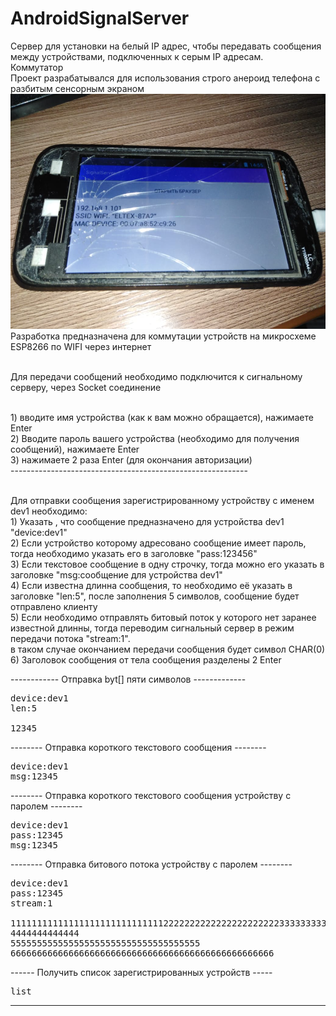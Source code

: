 # AndroidSignalServer
Сервер для установки на белый IP адрес, чтобы передавать сообщения между  устройствами,  подключенных к серым IP адресам.
<br/>Коммутатор 
<br/>Проект разрабатывался для использования  строго анероид телефона с разбитым сенсорным экраном
 <img src="https://raw.githubusercontent.com/MyasnikovIA/AndroidSignalServer/main/img/tel.png?raw=true"/>
<br/>Разработка предназначена для коммутации  устройств на микросхеме ESP8266 по WIFI через интернет

<br/>Для передачи сообщений необходимо подключится к  сигнальному серверу, через Socket соединение

<br/>1) вводите имя устройства (как к вам можно обращается), нажимаете Enter
<br/>2) Вводите пароль вашего устройства (необходимо для получения сообщений), нажимаете Enter
<br/>3) нажимаете 2 раза Enter (для окончания авторизации)
<br/>-----------------------------------------------------------

<br/> Для отправки сообщения зарегистрированному устройству с именем dev1 необходимо:
<br/> 1) Указать , что сообщение предназначено для устройства dev1 "device:dev1"
<br/> 2) Если устройство которому адресовано сообщение имеет пароль, тогда необходимо указать его в заголовке "pass:123456" 
<br/> 3) Если текстовое сообщение в одну строчку, тогда можно его указать в заголовке "msg:сообщение для устройства dev1"
<br/> 4) Если известна длинна сообщения, то необходимо её указать в  заголовке "len:5", после заполнения 5 символов, сообщение будет отправлено клиенту
<br/> 5) Если необходимо отправлять битовый поток у которого нет заранее известной длинны, тогда переводим сигнальный сервер в режим передачи потока "stream:1".
<br/>    в таком случае окончанием передачи сообщения будет символ CHAR(0)
<br/> 6) Заголовок  сообщения от тела сообщения разделены 2 Enter


------------ Отправка byt[]  пяти символов -------------
<pre>
device:dev1
len:5

12345
</pre>
-------- Отправка короткого текстового сообщения --------
<pre>
device:dev1
msg:12345
</pre>
-------- Отправка короткого текстового сообщения устройству с паролем --------
<pre>
device:dev1
pass:12345
msg:12345
</pre>
-------- Отправка битового потока устройству с паролем --------
<pre>
device:dev1
pass:12345
stream:1

11111111111111111111111111111222222222222222222222233333333333333333
4444444444444
555555555555555555555555555555555555
66666666666666666666666666666666666666666666666666
</pre>
------ Получить список зарегистрированных устройств -----
<pre>
list
</pre>
---------------------------------------------------------
